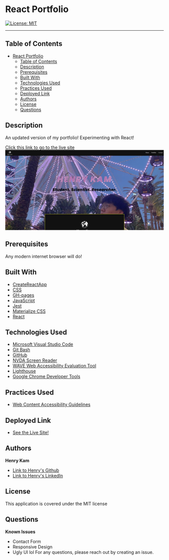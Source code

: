 # React Portfolio

[![License: MIT](https://img.shields.io/badge/License-MIT-yellow.svg)](https://opensource.org/licenses/MIT)

---

## Table of Contents

- [React Portfolio](#react-portfolio)
  - [Table of Contents](#table-of-contents)
  - [Description](#description)
  - [Prerequisites](#prerequisites)
  - [Built With](#built-with)
  - [Technologies Used](#technologies-used)
  - [Practices Used](#practices-used)
  - [Deployed Link](#deployed-link)
  - [Authors](#authors)
  - [License](#license)
  - [Questions](#questions)
  

## Description

An updated version of my portfolio! Experimenting with React!


[Click this link to go to the live site](https://gulpinhenry.github.io/react-portfolio)
 <br />
![Screenshot of webpage](./src/images/Capture.JPG)



## Prerequisites
Any modern internet browser will do!

## Built With


* [CreateReactApp](https://github.com/facebook/create-react-app)
* [CSS](https://developer.mozilla.org/en-US/docs/Web/CSS)
* [GH-pages](https://github.com/tschaub/gh-pages)
* [JavaScript](https://developer.mozilla.org/en-US/docs/Web/JavaScript)
* [Jest](https://jestjs.io/)
* [Materialize CSS](https://materializecss.com/)
* [React](https://reactjs.org/)

## Technologies Used

* [Microsoft Visual Studio Code](https://code.visualstudio.com/)
* [Git Bash](https://git-scm.com/downloads)
* [GitHub](https://github.com/)
* [NVDA Screen Reader](https://www.nvaccess.org/)
* [WAVE Web Accessibility Evaluation Tool](https://wave.webaim.org/)
* [Lighthouse](https://developers.google.com/web/tools/lighthouse/)
* [Google Chrome Developer Tools](https://developer.chrome.com/docs/devtools/)

## Practices Used

* [Web Content Accessibility Guidelines](https://www.w3.org/WAI/standards-guidelines/wcag/)

## Deployed Link

* [See the Live Site!](https://gulpinhenry.github.io/react-portfolio)

## Authors


**Henry Kam**

- [Link to Henry's Github](https://github.com/gulpinhenry)
- [Link to Henry's LinkedIn](https://www.linkedin.com/in/kamhenry/)

## License

This application is covered under the MIT license

## Questions

**Known Issues**
- Contact Form
- Responsive Design
- Ugly UI lol
For any questions, please reach out by creating an issue.
